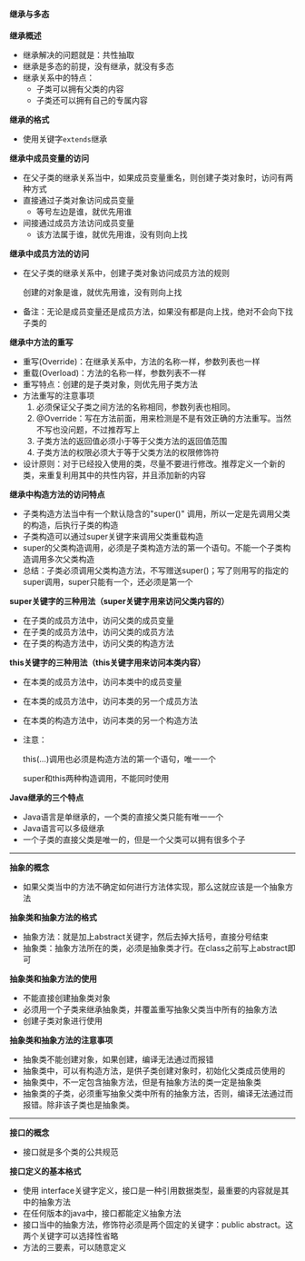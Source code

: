 #### 继承与多态

**继承概述**

- 继承解决的问题就是：共性抽取
- 继承是多态的前提，没有继承，就没有多态
- 继承关系中的特点：
   - 子类可以拥有父类的内容
   - 子类还可以拥有自己的专属内容

**继承的格式**

- 使用关键字`extends`继承

**继承中成员变量的访问**

- 在父子类的继承关系当中，如果成员变量重名，则创建子类对象时，访问有两种方式
- 直接通过子类对象访问成员变量
   - 等号左边是谁，就优先用谁
- 间接通过成员方法访问成员变量
   - 该方法属于谁，就优先用谁，没有则向上找

**继承中成员方法的访问**

- 在父子类的继承关系中，创建子类对象访问成员方法的规则

   创建的对象是谁，就优先用谁，没有则向上找

- 备注：无论是成员变量还是成员方法，如果没有都是向上找，绝对不会向下找子类的

**继承中方法的重写**

- 重写(Override)：在继承关系中，方法的名称一样，参数列表也一样
- 重载(Overload)：方法的名称一样，参数列表不一样
- 重写特点：创建的是子类对象，则优先用子类方法
- 方法重写的注意事项
   1. 必须保证父子类之间方法的名称相同，参数列表也相同。
   2. @Override：写在方法前面，用来检测是不是有效正确的方法重写。当然不写也没问题，不过推荐写上
   3. 子类方法的返回值必须小于等于父类方法的返回值范围
   4. 子类方法的权限必须大于等于父类方法的权限修饰符
- 设计原则：对于已经投入使用的类，尽量不要进行修改。推荐定义一个新的类，来重复利用其中的共性内容，并且添加新的内容

**继承中构造方法的访问特点**

- 子类构造方法当中有一个默认隐含的"super()" 调用，所以一定是先调用父类的构造，后执行子类的构造
- 子类构造可以通过super关键字来调用父类重载构造
- super的父类构造调用，必须是子类构造方法的第一个语句。不能一个子类构造调用多次父类构造
- 总结：子类必须调用父类构造方法，不写赠送super()；写了则用写的指定的super调用，super只能有一个，还必须是第一个

**super关键字的三种用法（super关键字用来访问父类内容的）**

- 在子类的成员方法中，访问父类的成员变量
- 在子类的成员方法中，访问父类的成员方法
- 在子类的构造方法中，访问父类的构造方法

**this关键字的三种用法（this关键字用来访问本类内容）**

- 在本类的成员方法中，访问本类中的成员变量

- 在本类的成员方法中，访问本类的另一个成员方法

- 在本类的构造方法中，访问本类的另一个构造方法

- 注意：

   this(...)调用也必须是构造方法的第一个语句，唯一一个

   super和this两种构造调用，不能同时使用

**Java继承的三个特点**

- Java语言是单继承的，一个类的直接父类只能有唯一一个
- Java语言可以多级继承
- 一个子类的直接父类是唯一的，但是一个父类可以拥有很多个子

---

**抽象的概念**

- 如果父类当中的方法不确定如何进行方法体实现，那么这就应该是一个抽象方法

**抽象类和抽象方法的格式**

- 抽象方法：就是加上abstract关键字，然后去掉大括号，直接分号结束
- 抽象类：抽象方法所在的类，必须是抽象类才行。在class之前写上abstract即可

**抽象类和抽象方法的使用**

- 不能直接创建抽象类对象
- 必须用一个子类来继承抽象类，并覆盖重写抽象父类当中所有的抽象方法
- 创建子类对象进行使用

**抽象类和抽象方法的注意事项**

- 抽象类不能创建对象，如果创建，编译无法通过而报错
- 抽象类中，可以有构造方法，是供子类创建对象时，初始化父类成员使用的
- 抽象类中，不一定包含抽象方法，但是有抽象方法的类一定是抽象类
- 抽象类的子类，必须重写抽象父类中所有的抽象方法，否则，编译无法通过而报错。除非该子类也是抽象类。

---

**接口的概念**

- 接口就是多个类的公共规范

**接口定义的基本格式**

- 使用 interface关键字定义，接口是一种引用数据类型，最重要的内容就是其中的抽象方法
- 在任何版本的java中，接口都能定义抽象方法
- 接口当中的抽象方法，修饰符必须是两个固定的关键字：public abstract。这两个关键字可以选择性省略
- 方法的三要素，可以随意定义







